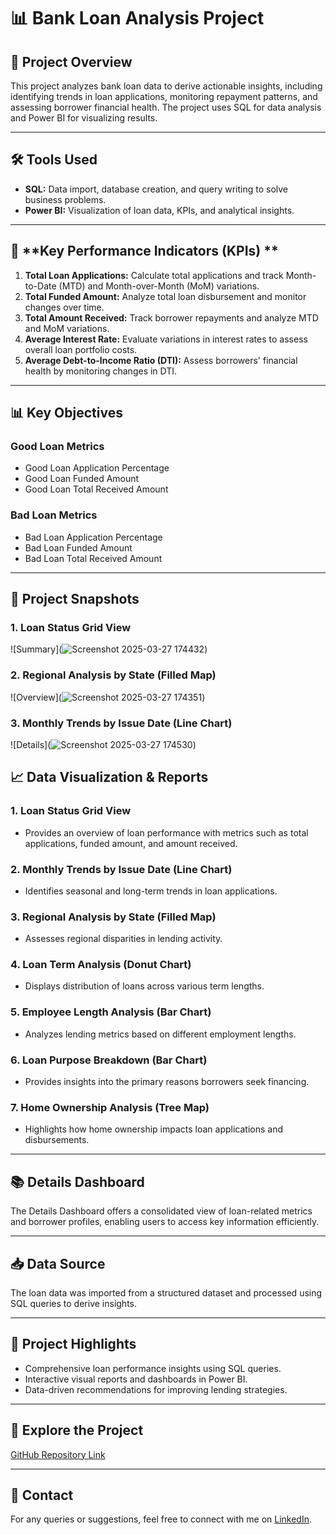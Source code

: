 # 📊 Bank Loan Analysis Project

## 📌 Project Overview
This project analyzes bank loan data to derive actionable insights, including identifying trends in loan applications, monitoring repayment patterns, and assessing borrower financial health. The project uses SQL for data analysis and Power BI for visualizing results.

---

## 🛠️ **Tools Used**
- **SQL:** Data import, database creation, and query writing to solve business problems.
- **Power BI:** Visualization of loan data, KPIs, and analytical insights.

---

## 🎯 **Key Performance Indicators (KPIs) **
1. **Total Loan Applications:** Calculate total applications and track Month-to-Date (MTD) and Month-over-Month (MoM) variations.
2. **Total Funded Amount:** Analyze total loan disbursement and monitor changes over time.
3. **Total Amount Received:** Track borrower repayments and analyze MTD and MoM variations.
4. **Average Interest Rate:** Evaluate variations in interest rates to assess overall loan portfolio costs.
5. **Average Debt-to-Income Ratio (DTI):** Assess borrowers' financial health by monitoring changes in DTI.

---

## 📊 **Key Objectives**
### Good Loan Metrics
- Good Loan Application Percentage
- Good Loan Funded Amount
- Good Loan Total Received Amount

### Bad Loan Metrics
- Bad Loan Application Percentage
- Bad Loan Funded Amount
- Bad Loan Total Received Amount

---
## 📸 **Project Snapshots**
### 1. Loan Status Grid View
![Summary](![Screenshot 2025-03-27 174432](https://github.com/user-attachments/assets/77709cb3-79c5-460f-9511-fe1000b2d470))

### 2. Regional Analysis by State (Filled Map)
![Overview](![Screenshot 2025-03-27 174351](https://github.com/user-attachments/assets/7cd3c26a-ddc9-45a0-b59d-8f7ed2e5bb7d))

### 3. Monthly Trends by Issue Date (Line Chart)
![Details](![Screenshot 2025-03-27 174530](https://github.com/user-attachments/assets/92868ec0-790f-4a23-b4c1-a6a4e8b098c8))

## 📈 **Data Visualization & Reports**
### 1. **Loan Status Grid View**
- Provides an overview of loan performance with metrics such as total applications, funded amount, and amount received.

### 2. **Monthly Trends by Issue Date (Line Chart)**
- Identifies seasonal and long-term trends in loan applications.

### 3. **Regional Analysis by State (Filled Map)**
- Assesses regional disparities in lending activity.

### 4. **Loan Term Analysis (Donut Chart)**
- Displays distribution of loans across various term lengths.

### 5. **Employee Length Analysis (Bar Chart)**
- Analyzes lending metrics based on different employment lengths.

### 6. **Loan Purpose Breakdown (Bar Chart)**
- Provides insights into the primary reasons borrowers seek financing.

### 7. **Home Ownership Analysis (Tree Map)**
- Highlights how home ownership impacts loan applications and disbursements.

---

## 📚 **Details Dashboard**
The Details Dashboard offers a consolidated view of loan-related metrics and borrower profiles, enabling users to access key information efficiently.

---

## 📥 **Data Source**
The loan data was imported from a structured dataset and processed using SQL queries to derive insights.

---

## 🚀 **Project Highlights**
- Comprehensive loan performance insights using SQL queries.
- Interactive visual reports and dashboards in Power BI.
- Data-driven recommendations for improving lending strategies.

---

## 🔗 **Explore the Project**
[GitHub Repository Link](https://github.com/smitakesapure/Bank-Loan-Analysis) 

---

## 📧 **Contact**
For any queries or suggestions, feel free to connect with me on [LinkedIn](https://www.linkedin.com/in/smita-kesapure-94506922b).

